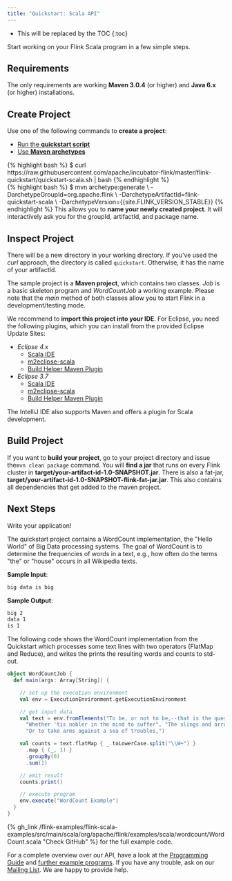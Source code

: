 ```yaml
---
title: "Quickstart: Scala API"
---
```


* This will be replaced by the TOC
{:toc}

Start working on your Flink Scala program in a few simple steps.

## Requirements

The only requirements are working __Maven 3.0.4__ (or higher) and __Java 6.x__ (or higher) installations.


## Create Project

Use one of the following commands to __create a project__:

<ul class="nav nav-tabs" style="border-bottom: none;">
    <li class="active"><a href="#quickstart-script" data-toggle="tab">Run the <strong>quickstart script</strong></a></li>
    <li><a href="#maven-archetype" data-toggle="tab">Use <strong>Maven archetypes</strong></a></li>
</ul>
<div class="tab-content">
    <div class="tab-pane active" id="quickstart-script">
{% highlight bash %}
$ curl https://raw.githubusercontent.com/apache/incubator-flink/master/flink-quickstart/quickstart-scala.sh | bash
{% endhighlight %}
    </div>
    <div class="tab-pane" id="maven-archetype">
{% highlight bash %}
$ mvn archetype:generate                             \
  -DarchetypeGroupId=org.apache.flink              \
  -DarchetypeArtifactId=flink-quickstart-scala           \
  -DarchetypeVersion={{site.FLINK_VERSION_STABLE}}                  
{% endhighlight %}
    This allows you to <strong>name your newly created project</strong>. It will interactively ask you for the groupId, artifactId, and package name.
    </div>
</div>


## Inspect Project

There will be a new directory in your working directory. If you've used the _curl_ approach, the directory is called `quickstart`. Otherwise, it has the name of your artifactId.

The sample project is a __Maven project__, which contains two classes. _Job_ is a basic skeleton program and _WordCountJob_ a working example. Please note that the _main_ method of both classes allow you to start Flink in a development/testing mode.

We recommend to __import this project into your IDE__. For Eclipse, you need the following plugins, which you can install from the provided Eclipse Update Sites:

* _Eclipse 4.x_
  * [Scala IDE](http://download.scala-ide.org/sdk/e38/scala210/stable/site)
  * [m2eclipse-scala](http://alchim31.free.fr/m2e-scala/update-site)
  * [Build Helper Maven Plugin](https://repository.sonatype.org/content/repositories/forge-sites/m2e-extras/0.15.0/N/0.15.0.201206251206/)
* _Eclipse 3.7_
  * [Scala IDE](http://download.scala-ide.org/sdk/e37/scala210/stable/site)
  * [m2eclipse-scala](http://alchim31.free.fr/m2e-scala/update-site)
  * [Build Helper Maven Plugin](https://repository.sonatype.org/content/repositories/forge-sites/m2e-extras/0.14.0/N/0.14.0.201109282148/)

The IntelliJ IDE also supports Maven and offers a plugin for Scala development.


## Build Project

If you want to __build your project__, go to your project directory and issue the`mvn clean package` command. You will __find a jar__ that runs on every Flink cluster in __target/your-artifact-id-1.0-SNAPSHOT.jar__. There is also a fat-jar,  __target/your-artifact-id-1.0-SNAPSHOT-flink-fat-jar.jar__. This
also contains all dependencies that get added to the maven project.

## Next Steps

Write your application!

The quickstart project contains a WordCount implementation, the "Hello World" of Big Data processing systems. The goal of WordCount is to determine the frequencies of words in a text, e.g., how often do the terms "the" or "house" occurs in all Wikipedia texts.

__Sample Input__:

~~~bash
big data is big
~~~

__Sample Output__:

~~~bash
big 2
data 1
is 1
~~~

The following code shows the WordCount implementation from the Quickstart which processes some text lines with two operators (FlatMap and Reduce), and writes the prints the resulting words and counts to std-out.

~~~scala
object WordCountJob {
  def main(args: Array[String]) {

    // set up the execution environment
    val env = ExecutionEnvironment.getExecutionEnvironment

    // get input data
    val text = env.fromElements("To be, or not to be,--that is the question:--",
      "Whether 'tis nobler in the mind to suffer", "The slings and arrows of outrageous fortune",
      "Or to take arms against a sea of troubles,")

    val counts = text.flatMap { _.toLowerCase.split("\\W+") }
      .map { (_, 1) }
      .groupBy(0)
      .sum(1)

    // emit result
    counts.print()

    // execute program
    env.execute("WordCount Example")
  }
}
~~~

{% gh_link /flink-examples/flink-scala-examples/src/main/scala/org/apache/flink/examples/scala/wordcount/WordCount.scala "Check GitHub" %} for the full example code.

For a complete overview over our API, have a look at the [Programming Guide](programming_guide.html) and [further example programs](examples.html). If you have any trouble, ask on our [Mailing List](http://mail-archives.apache.org/mod_mbox/incubator-flink-dev/). We are happy to provide help.


